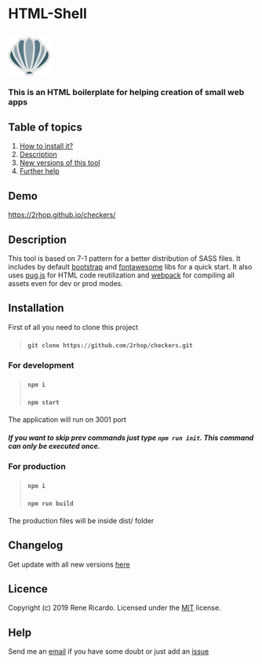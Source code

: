 # HTML-Shell

## <img align="center" alt="html-shell Logo" src="src/images/app-logo.png" height=80 title="html-shell"/>

### This is an HTML boilerplate for helping creation of small web apps

## Table of topics
1. [How to install it?](#installation)
1. [Description](#description)
1. [New versions of this tool](#changelog)
1. [Further help](#help)

## Demo

https://2rhop.github.io/checkers/

## Description

This tool is based on 7-1 pattern for a better distribution of SASS files. It includes by default [bootstrap](https://getbootstrap.com/) and [fontawesome](https://fontawesome.com/) libs for a quick start. It also uses [pug.js](https://pugjs.org/) for HTML code reutilization and [webpack](https://webpack.js.org/) for compiling all assets even for dev or prod modes.

## Installation

First of all you need to clone this project

> #### `git clone https://github.com/2rhop/checkers.git`

### For development

> #### `npm i`
> #### `npm start`

 The application will run on 3001 port

##### If you want to skip prev commands just type `npm run init`. This command can only be executed once.

### For production

> #### `npm i`
> #### `npm run build`

The production files will be inside dist/ folder

## Changelog

Get update with all new versions [here](https://github.com/2rhop/html_shell/releases)

## Licence
Copyright (c) 2019 Rene Ricardo. Licensed under the [MIT](https://github.com/2rhop/html_shell/blob/master/LICENSE) license.

## Help

Send me an [email](mailto:renerp2016@gmail.com) if you have some doubt or just add an [issue](https://github.com/2rhop/html_shell/issues)
